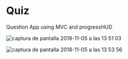# Quiz
Question App using MVC and progressHUD

![captura de pantalla 2018-11-05 a las 13 51 03](https://user-images.githubusercontent.com/32960226/47999334-96bdb780-e102-11e8-9aff-ebe40c1aaaea.png)

![captura de pantalla 2018-11-05 a las 13 53 56](https://user-images.githubusercontent.com/32960226/47999342-9fae8900-e102-11e8-968d-6879a898fd64.png)



